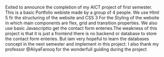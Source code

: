 Exited to announce the completion of my AICT project of first semester. This is a basic Portfolio webiste made by a group of 4 people. We use Html 5 fir the structuring of the website 
and CSS 3 For the Styling of the website in which main components are flex, grid and transition properties. We also use basic Javascriptto get the contact form enteries.The weakness of
this project is that it is just a frontend there is no backend or database to store the contact form enteries. But iam very hopeful to learn the databases concept in the next semester
and implement in this project. I also thank my professor @AliyaFarooq for the wonderfull guiding during the project
